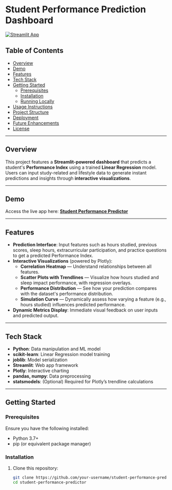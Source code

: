 # Student Performance Prediction Dashboard

[![Streamlit App](https://static.streamlit.io/badges/streamlit_badge_green_white.svg)](https://student-performancegit-rwfxcx6njyounmckzkgjft.streamlit.app/)

##  Table of Contents
- [Overview](#overview)
- [Demo](#demo)
- [Features](#features)
- [Tech Stack](#tech-stack)
- [Getting Started](#getting-started)
  - [Prerequisites](#prerequisites)
  - [Installation](#installation)
  - [Running Locally](#running-locally)
- [Usage Instructions](#usage)
- [Project Structure](#project-structure)
- [Deployment](#deployment)
- [Future Enhancements](#future-enhancements)
- [License](#license)

---

##  Overview
This project features a **Streamlit-powered dashboard** that predicts a student's **Performance Index** using a trained **Linear Regression** model. Users can input study-related and lifestyle data to generate instant predictions and insights through **interactive visualizations**.

---

##  Demo
Access the live app here: **[Student Performance Predictor](https://student-performancegit-rwfxcx6njyounmckzkgjft.streamlit.app/)**

---

##  Features
- **Prediction Interface**: Input features such as hours studied, previous scores, sleep hours, extracurricular participation, and practice questions to get a predicted Performance Index.
- **Interactive Visualizations** (powered by Plotly):
  - **Correlation Heatmap** — Understand relationships between all features.
  - **Scatter Plots with Trendlines** — Visualize how hours studied and sleep impact performance, with regression overlays.
  - **Performance Distribution** — See how your prediction compares with the dataset's performance distribution.
  - **Simulation Curve** — Dynamically assess how varying a feature (e.g., hours studied) influences predicted performance.
- **Dynamic Metrics Display**: Immediate visual feedback on user inputs and predicted output.

---

##  Tech Stack
- **Python**: Data manipulation and ML model
- **scikit-learn**: Linear Regression model training
- **joblib**: Model serialization
- **Streamlit**: Web app framework
- **Plotly**: Interactive charting
- **pandas, numpy**: Data preprocessing
- **statsmodels**: (Optional) Required for Plotly’s trendline calculations

---

##  Getting Started

### Prerequisites
Ensure you have the following installed:
- Python 3.7+
- pip (or equivalent package manager)

### Installation
1. Clone this repository:
   ```bash
   git clone https://github.com/your-username/student-performance-predictor.git
   cd student-performance-predictor
